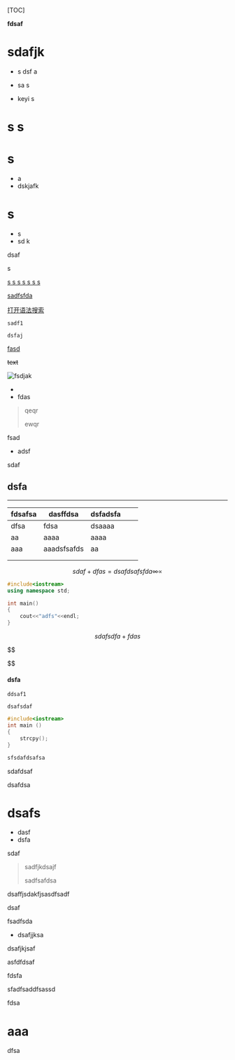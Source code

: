 

[TOC]

**fdsaf**



# sdafjk

- s dsf a 

- sa s 

- keyi s 

# s s

# s 

- a 
- dskjafk

# s

- s 
- sd k

dsaf 

s 

<u>s s s s s s s</u>

[sadfsfda](http://baidu.com)

[打开语法搜索](http://baidu.com)

`sadf1`

`dsfaj`

[fasd](adsf)



~~text~~

![fsdjak](C:\Users\Administrator\Desktop\dsfa.png)







* 
* fdas

> qeqr
>
> ewqr

fsad

* adsf

sdaf



<!--sadfsad-->

[^aaaaa]: dsfsadf



## dsfa

[afsd]: sadf	"fdsfgsfgds"

------

| fdsafsa | dasffdsa    | dsfadsfa |      |      |
| ------- | ----------- | -------- | ---- | ---- |
| dfsa    | fdsa        | dsaaaa   |      |      |
| aa      | aaaa        | aaaa     |      |      |
| aaa     | aaadsfsafds | aa       |      |      |
|         |             |          |      |      |
|         |             |          |      |      |

$$
sdaf+dfas =dsafdsafsfda∞∝
$$

[^fds]: fdsgfds

```c++
#include<iostream>
using namespace std;

int main()
{
    cout<<"adfs"<<endl;
}
```



[^fsdafasfsda]: daffdsa

$$
sdafsdfa +fdas
$$

$$

$$







#### dsfa

<!---->





`ddsaf1`

`dsafsdaf`

```c++
#include<iostream>
int main ()
{
    strcpy();
}
```

```c
sfsdafdsafsa
```

sdafdsaf 

dsafdsa 

# dsafs

* dasf
* dsfa

sdaf

> sadfjkdsajf
>
> sadfsafdsa

dsaffjsdakfjsasdfsadf











dsaf

fsadfsda

* dsafjjksa

dsafjkjsaf

asfdfdsaf

fdsfa

sfadfsaddfsassd



fdsa



# aaa

dfsa
